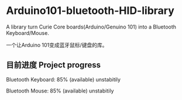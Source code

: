 # Arduino101-bluetooth-HID-library
A library turn Curie Core boards(Arduino/Genuino 101) into a Bluetooth Keyboard/Mouse.

一个让Arduino 101变成蓝牙鼠标/键盘的库。

## 目前进度 Project progress

Bluetooth Keyboard: 85% (available) unstabitily

Bluetooth Mouse: 85% (available) unstabitily
